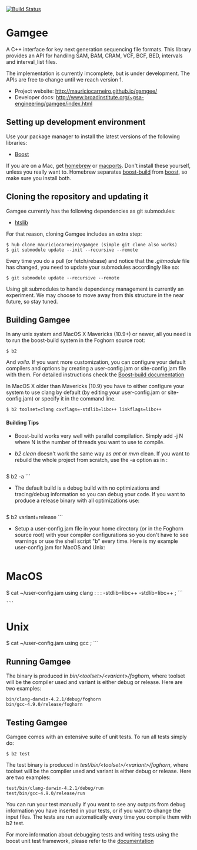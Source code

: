 [![Build Status](https://travis-ci.org/broadinstitute/gamgee.svg?branch=master)](https://travis-ci.org/broadinstitute/gamgee)


Gamgee
======

A C++ interface for key next generation sequencing file formats. This library
provides an API for handilng SAM, BAM, CRAM, VCF, BCF, BED, intervals and
interval_list files.

The implementation is currently imcomplete, but is under development. The APIs
are free to change until we reach version 1. 

* Project website: http://mauriciocarneiro.github.io/gamgee/
* Developer docs: http://www.broadinstitute.org/~gsa-engineering/gamgee/index.html



Setting up development environment
----------------------------------
Use your package manager to install the latest versions of the following libraries: 

  * [Boost](http://www.boost.org/)

If you are on a Mac, get [homebrew](http://brew.sh/) or [macports](http://www.macports.org/). Don't install these yourself, unless you really want to. Homebrew separates [boost-build](https://github.com/Homebrew/homebrew/blob/master/Library/Formula/boost-build.rb) from [boost](https://github.com/Homebrew/homebrew/blob/master/Library/Formula/boost.rb), so make sure you install both.


Cloning the repository and updating it
--------------------------------------
Gamgee currently has the following dependencies as git submodules: 
  * [htslib](http://www.github.com/samtools/htslib)

For that reason, cloning Gamgee includes an extra step: 

    $ hub clone mauriciocarneiro/gamgee (simple git clone also works)
    $ git submodule update --init --recursive --remote

Every time you do a pull (or fetch/rebase) and notice that the *.gitmodule* file has changed, you need to update your submodules accordingly like so:

    $ git submodule update --recursive --remote

Using git submodules to handle dependency management is currently an experiment. We may choose to move away from this structure in the near future, so stay tuned.



Building Gamgee
----------------
In any unix system and MacOS X Mavericks (10.9+) or newer, all you need is to run the boost-build system in the Foghorn source root:

    $ b2 

And *voila*. If you want more customization, you can configure your default compilers and options by creating a user-config.jam or site-config.jam file with them. For detailed instructions check the [Boost-build documentation](http://www.boost.org/boost-build2/doc/html/bbv2/overview/configuration.html)

In MacOS X older than Mavericks (10.9) you have to either configure your system to
use clang by default (by editing your user-config.jam or site-config.jam) or
specify it in the command line. 

    $ b2 toolset=clang cxxflags=-stdlib=libc++ linkflags=libc++

#### Building Tips

* Boost-build works very well with parallel compilation. Simply add -j N where N is the
number of threads you want to use to compile.
* *b2 clean* doesn't work the same way as *ant* or *mvn* clean. If you want to rebuild the whole project from scratch, use the -a option as in : 

    ```
$ b2 -a
    ```

* The default build is a debug build with no optimizations and tracing/debug information so you can
  debug your code. If you want to produce a release binary with all optimizations use: 

    ```
$ b2 variant=release
    ```

* Setup a user-config.jam file in your home directory (or in the Foghorn source root) with your
  compiler configurations so you don't have to see warnings or use the shell script "b" every time.
  Here is my example user-config.jam for MacOS and Unix: 

    ```
# MacOS
$ cat ~/user-config.jam
using clang : : : <cxxflags>-stdlib=libc++ <linkflags>-stdlib=libc++ ;
    ```

    ```
# Unix
$ cat ~/user-config.jam
using gcc ;
    ```


Running Gamgee
---------------
The binary is produced in *bin/&lt;toolset&gt;/&lt;variant&gt;/foghorn*, where toolset will be the compiler used and variant is either debug or release. Here are two examples: 

    bin/clang-darwin-4.2.1/debug/foghorn
    bin/gcc-4.9.0/release/foghorn


Testing Gamgee
---------------
Gamgee comes with an extensive suite of unit tests. To run all tests simply do:

    $ b2 test

The test binary is produced in *test/bin/&lt;toolset&gt;/&lt;variant&gt;/foghorn*, where toolset will be the compiler used and variant is either debug or release. Here are two examples:

    test/bin/clang-darwin-4.2.1/debug/run
    test/bin/gcc-4.9.0/release/run

You can run your test manually if you want to see any outputs from debug information you have inserted in your tests, or if you want to change the input files. The tests are run automatically every time you compile them with b2 test.

For more information about debugging tests and writing tests using the boost unit test framework,
please refer to the [documentation](http://www.boost.org/doc/libs/1_55_0/libs/test/doc/html/index.html)
